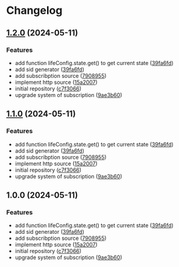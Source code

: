 # Changelog

## [1.2.0](https://github.com/JonDotsoy/life-config/compare/life-config-v1.1.0...life-config-v1.2.0) (2024-05-11)


### Features

* add function lifeConfig.state.get() to get current state ([39fa6fd](https://github.com/JonDotsoy/life-config/commit/39fa6fd951c7387d49a172203d3bc3cb5c6694a1))
* add sid generator ([39fa6fd](https://github.com/JonDotsoy/life-config/commit/39fa6fd951c7387d49a172203d3bc3cb5c6694a1))
* add subscribption source ([7908955](https://github.com/JonDotsoy/life-config/commit/79089554e36658709a8b80d86c2a774de26c7928))
* implement http source ([15a2007](https://github.com/JonDotsoy/life-config/commit/15a2007f8d9ffbf6dffe2f2b215e3538908caa36))
* initial repository ([c7f3066](https://github.com/JonDotsoy/life-config/commit/c7f30661a6f92183b1dffa6cf417ef1d2f324348))
* upgrade system of subscription ([9ae3b60](https://github.com/JonDotsoy/life-config/commit/9ae3b609ce14e0bdbc8eec44b20f17135de647a8))

## [1.1.0](https://github.com/JonDotsoy/life-config/compare/life-config-v1.0.0...life-config-v1.1.0) (2024-05-11)


### Features

* add function lifeConfig.state.get() to get current state ([39fa6fd](https://github.com/JonDotsoy/life-config/commit/39fa6fd951c7387d49a172203d3bc3cb5c6694a1))
* add sid generator ([39fa6fd](https://github.com/JonDotsoy/life-config/commit/39fa6fd951c7387d49a172203d3bc3cb5c6694a1))
* add subscribption source ([7908955](https://github.com/JonDotsoy/life-config/commit/79089554e36658709a8b80d86c2a774de26c7928))
* implement http source ([15a2007](https://github.com/JonDotsoy/life-config/commit/15a2007f8d9ffbf6dffe2f2b215e3538908caa36))
* initial repository ([c7f3066](https://github.com/JonDotsoy/life-config/commit/c7f30661a6f92183b1dffa6cf417ef1d2f324348))
* upgrade system of subscription ([9ae3b60](https://github.com/JonDotsoy/life-config/commit/9ae3b609ce14e0bdbc8eec44b20f17135de647a8))

## 1.0.0 (2024-05-11)


### Features

* add function lifeConfig.state.get() to get current state ([39fa6fd](https://github.com/JonDotsoy/life-config/commit/39fa6fd951c7387d49a172203d3bc3cb5c6694a1))
* add sid generator ([39fa6fd](https://github.com/JonDotsoy/life-config/commit/39fa6fd951c7387d49a172203d3bc3cb5c6694a1))
* add subscribption source ([7908955](https://github.com/JonDotsoy/life-config/commit/79089554e36658709a8b80d86c2a774de26c7928))
* implement http source ([15a2007](https://github.com/JonDotsoy/life-config/commit/15a2007f8d9ffbf6dffe2f2b215e3538908caa36))
* initial repository ([c7f3066](https://github.com/JonDotsoy/life-config/commit/c7f30661a6f92183b1dffa6cf417ef1d2f324348))
* upgrade system of subscription ([9ae3b60](https://github.com/JonDotsoy/life-config/commit/9ae3b609ce14e0bdbc8eec44b20f17135de647a8))
